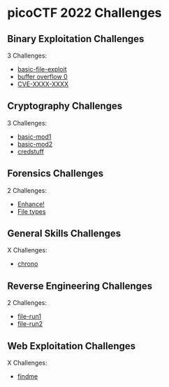 # picoCTF 2022 Challenges

## Binary Exploitation Challenges

3 Challenges:
- [basic-file-exploit](Binary_Exploitation/basic-file-exploit.md)
- [buffer overflow 0](Binary_Exploitation/buffer_overflow_0.md)
- [CVE-XXXX-XXXX](Binary_Exploitation/CVE-XXXX-XXXX.md)

## Cryptography Challenges

3 Challenges:
- [basic-mod1](Cryptography/basic-mod1.md)
- [basic-mod2](Cryptography/basic-mod2.md)
- [credstuff](Cryptography/credstuff.md)

## Forensics Challenges

2 Challenges: 
- [Enhance!](Forensics/Enhance.md)
- [File types](Forensics/File_types.md)

## General Skills Challenges

X Challenges:
- [chrono](General_Skills/chrono.md)

## Reverse Engineering Challenges

2 Challenges:
- [file-run1](Reverse_Engineering/file-run1.md)
- [file-run2](Reverse_Engineering/file-run2.md)

## Web Exploitation Challenges

X Challenges:
- [findme](Web_Exploitation/findme.md) 
